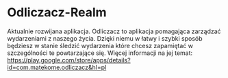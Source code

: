 # Odliczacz-Realm
Aktualnie rozwijana aplikacja.
Odliczacz to aplikacja pomagająca zarządzać wydarzeniami z naszego życia. Dzięki niemu w łatwy i szybki sposób będziesz w stanie śledzić wydarzenia które chcesz zapamiętać w szczególności te powtarzające się.
Więcej informacji na jej temat:
https://play.google.com/store/apps/details?id=com.matekome.odliczacz&hl=pl
